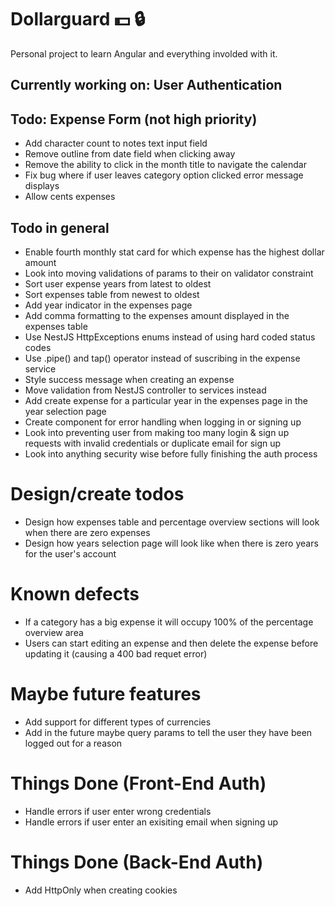 # Dollarguard :dollar: :lock: 

Personal project to learn Angular and everything involded with it.

## Currently working on: User Authentication

## Todo: Expense Form (not high priority)
- Add character count to notes text input field
- Remove outline from date field when clicking away
- Remove the ability to click in the month title to navigate the calendar
- Fix bug where if user leaves category option clicked error message displays
- Allow cents expenses

## Todo in general
- Enable fourth monthly stat card for which expense has the highest dollar amount
- Look into moving validations of params to their on validator constraint
- Sort user expense years from latest to oldest
- Sort expenses table from newest to oldest
- Add year indicator in the expenses page
- Add comma formatting to the expenses amount displayed in the expenses table
- Use NestJS HttpExceptions enums instead of using hard coded status codes
- Use .pipe() and tap() operator instead of suscribing in the expense service
- Style success message when creating an expense
- Move validation from NestJS controller to services instead
- Add create expense for a particular year in the expenses page in the year selection page
- Create component for error handling when logging in or signing up
- Look into preventing user from making too many login & sign up requests with invalid credentials or duplicate email for sign up
- Look into anything security wise before fully finishing the auth process 

# Design/create todos
- Design how expenses table and percentage overview sections will look when there are zero expenses
- Design how years selection page will look like when there is zero years for the user's account

# Known defects
- If a category has a big expense it will occupy 100% of the percentage overview area
- Users can start editing an expense and then delete the expense before updating it (causing a 400 bad requet error)

# Maybe future features
- Add support for different types of currencies
- Add in the future maybe query params to tell the user they have been logged out for a reason

# Things Done (Front-End Auth)
- Handle errors if user enter wrong credentials
- Handle errors if user enter an exisiting email when signing up

# Things Done (Back-End Auth)
- Add HttpOnly when creating cookies